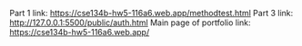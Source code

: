 Part 1 link: https://cse134b-hw5-116a6.web.app/methodtest.html
Part 3 link: http://127.0.0.1:5500/public/auth.html
Main page of portfolio link: https://cse134b-hw5-116a6.web.app/